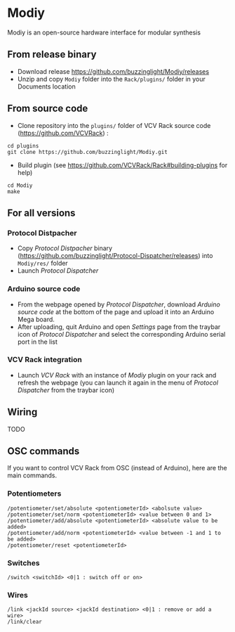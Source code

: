 # Modiy
Modiy is an open-source hardware interface for modular synthesis

## From release binary
- Download release https://github.com/buzzinglight/Modiy/releases
- Unzip and copy `Modiy` folder into the `Rack/plugins/` folder in your Documents location

## From source code
- Clone repository into the `plugins/` folder of VCV Rack source code (https://github.com/VCVRack) :

```
cd plugins
git clone https://github.com/buzzinglight/Modiy.git
```

- Build plugin (see https://github.com/VCVRack/Rack#building-plugins for help)

```
cd Modiy
make
```

## For all versions
### Protocol Distpacher
- Copy *Protocol Distpacher* binary (https://github.com/buzzinglight/Protocol-Dispatcher/releases) into `Modiy/res/` folder
- Launch *Protocol Dispatcher*
### Arduino source code
- From the webpage opened by *Protocol Dispatcher*, download *Arduino source code* at the bottom of the page and upload it into an Arduino Mega board.
- After uploading, quit Arduino and open *Settings* page from the traybar icon of *Protocol Dispatcher* and select the corresponding Arduino serial port in the list
### VCV Rack integration
- Launch *VCV Rack* with an instance of *Modiy* plugin on your rack and refresh the webpage (you can launch it again in the menu of *Protocol Dispatcher* from the traybar icon)

## Wiring
TODO


## OSC commands
If you want to control VCV Rack from OSC (instead of Arduino), here are the main commands.
### Potentiometers
```
/potentiometer/set/absolute <potentiometerId> <abolsute value>
/potentiometer/set/norm <potentiometerId> <value between 0 and 1>
/potentiometer/add/absolute <potentiometerId> <absolute value to be added>
/potentiometer/add/norm <potentiometerId> <value between -1 and 1 to be added>
/potentiometer/reset <potentiometerId>
```

### Switches
```
/switch <switchId> <0|1 : switch off or on>
```

### Wires
```
/link <jackId source> <jackId destination> <0|1 : remove or add a wire>
/link/clear
```

